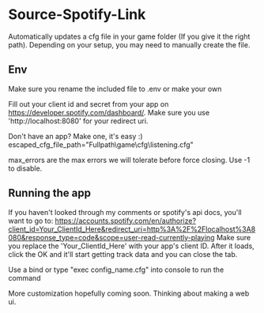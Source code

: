 # Source-Spotify-Link
Automatically updates a cfg file in your game folder (If you give it the right path). Depending on your setup, you may need to manually create the file.

## Env
Make sure you rename the included file to .env or make your own

Fill out your client id and secret from your app on https://developer.spotify.com/dashboard/. Make sure you use 'http://localhost:8080' for your redirect uri.

Don't have an app? Make one, it's easy :)
escaped_cfg_file_path="Fullpath\\game\\cfg\\listening.cfg"

max_errors are the max errors we will tolerate before force closing. Use -1 to disable.

## Running the app

If you haven't looked through my comments or spotify's api docs, you'll want to go to:
https://accounts.spotify.com/en/authorize?client_id=Your_ClientId_Here&redirect_uri=http%3A%2F%2Flocalhost%3A8080&response_type=code&scope=user-read-currently-playing Make sure you replace the 'Your_ClientId_Here' with your app's client ID.
After it loads, click the OK and it'll start getting track data and you can close the tab.

Use a bind or type "exec config_name.cfg" into console to run the command

More customization hopefully coming soon. Thinking about making a web ui.
